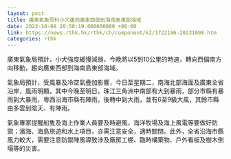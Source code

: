 ```yaml
---
layout: post
title: 廣東氣象局料小犬趨向廣東西部到海南島東部海域
date: 2023-10-08 20:50:19.000000000 +08:00
link: https://news.rthk.hk/rthk/ch/component/k2/1722196-20231008.htm
categories: rthk
---
```


廣東氣象局預計，小犬強度緩慢減弱，今晚將以5到10公里的時速，轉向西偏南方向移動，趨向廣東西部到海南島東部海域。

氣象局預計，受風暴及冷空氣疊加影響，今日至星期二，南海北部海面及廣東全省沿岸，風雨明顯，其中今晚至明日，珠江三角洲中南部有大到暴雨，部分市縣有暴雨到大暴雨，粵西沿海市縣有陣雨，後轉中到大雨，並有6至9級大風，其餘市縣由多雲到陰天、有陣雨。

氣象專家提醒船隻及海上作業人員要及時避風，海洋牧場及海上風電等要做好防禦；濱海、海島旅遊和水上項目，亦需注意安全，適時關閉。此外，全省沿海市縣風力較大，需要注意防禦陣風導致涉及廠房工棚、臨時構築物、戶外看板及樹木倒塌等的災害。
